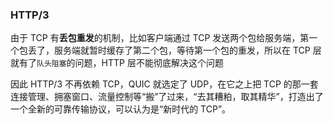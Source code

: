 ### HTTP/3

由于 TCP 有**丢包重发**的机制，比如客户端通过 TCP 发送两个包给服务端，第一个包丢了，服务端就暂时缓存了第二个包，等待第一个包的重发，所以在 TCP 层就有了`队头阻塞`的问题，HTTP 层不能彻底解决这个问题

因此 HTTP/3 不再依赖 TCP，QUIC 就选定了 UDP，在它之上把 TCP 的那一套连接管理、拥塞窗口、流量控制等“搬”了过来，“去其糟粕，取其精华”，打造出了一个全新的可靠传输协议，可以认为是“新时代的 TCP”。
